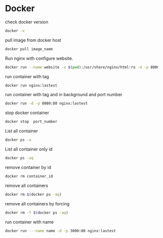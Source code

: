 # Docker
check docker version
```bash
docker -v
```
pull image from docker host
```bash
docker pull image_name 
```
Run nginx with configure website.
```bash
docker run --name website -v $(pwd):/usr/share/nginx/html:ro -d -p 8000:80 nginx
```
run container with tag
```bash
docker run nginx:lastest
```
run container with tag and in background and port number
```bash
docker run -d -p 8080:80 nginx:lastest
```
stop docker container
```bash
docker stop  port_number
```
List all container
```bash
docker ps -a
```
List all container only id
```bash
docker ps -aq
```
remove container by id
```bash
docker rm container_id
```
remove all containers
```bash
docker rm $(docker ps -aq)
```
remove all containers by forcing
```bash
docker rm -f $(docker ps -aq)
```
run container with name
```bash
docker run ---name name -d -p 3000:80 nginx:lastest
```
